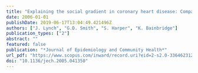 ```yaml
---
title: "Explaining the social gradient in coronary heart disease: Comparing relative and absolute risk approaches"
date: 2006-01-01
publishDate: 2019-06-17T13:04:49.421496Z
authors: ["J. Lynch", "G.D. Smith", "S. Harper", "K. Bainbridge"]
publication_types: ["2"]
abstract: ""
featured: false
publication: "*Journal of Epidemiology and Community Health*"
url_pdf: "https://www.scopus.com/inward/record.uri?eid=2-s2.0-33646231239&doi=10.1136%2fjech.2005.041350&partnerID=40&md5=2a9511e1763fc59b72acf2bce0f7fcbe"
doi: "10.1136/jech.2005.041350"
---
```


